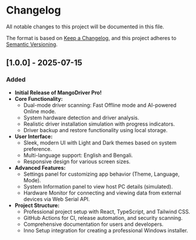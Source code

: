
# Changelog

All notable changes to this project will be documented in this file.

The format is based on [Keep a Changelog](https://keepachangelog.com/en/1.0.0/),
and this project adheres to [Semantic Versioning](https://semver.org/spec/v2.0.0.html).

## [1.0.0] - 2025-07-15

### Added
- **Initial Release of MangoDriver Pro!**
- **Core Functionality:**
    - Dual-mode driver scanning: Fast Offline mode and AI-powered Online mode.
    - System hardware detection and driver analysis.
    - Realistic driver installation simulation with progress indicators.
    - Driver backup and restore functionality using local storage.
- **User Interface:**
    - Sleek, modern UI with Light and Dark themes based on system preference.
    - Multi-language support: English and Bengali.
    - Responsive design for various screen sizes.
- **Advanced Features:**
    - Settings panel for customizing app behavior (Theme, Language, Mode).
    - System Information panel to view host PC details (simulated).
    - Hardware Monitor for connecting and viewing data from external devices via Web Serial API.
- **Project Structure:**
    - Professional project setup with React, TypeScript, and Tailwind CSS.
    - GitHub Actions for CI, release automation, and security scanning.
    - Comprehensive documentation for users and developers.
    - Inno Setup integration for creating a professional Windows installer.
